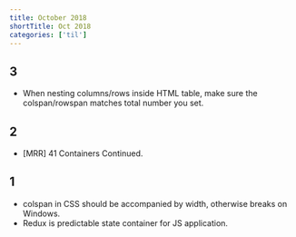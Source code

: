 ```yaml
---
title: October 2018
shortTitle: Oct 2018
categories: ['til']
---
```


## 3

- When nesting columns/rows inside HTML table, make sure the colspan/rowspan matches total number you set.

## 2

- [MRR] 41 Containers Continued.

## 1

- colspan in CSS should be accompanied by width, otherwise breaks on Windows.
- Redux is predictable state container for JS application.
